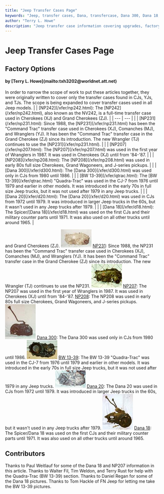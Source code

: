 ```yaml
---
title: "Jeep Transfer Cases Page"
keywords: "Jeep, transfer cases, Dana, transfercase, Dana 300, Dana 18, New Process, New Venture"
author: "Terry L. Howe"
description: "Jeep transfer case information covering upgrades, factory options, and essential information."
---
```


# Jeep Transfer Cases Page
## Factory Options
<H4>by [Terry L. Howe](mailto:txh3202@worldnet.att.net)</H4>
In order to narrow the scope of work to put these articles together,
they were originally written to cover only the transfer cases found in
CJs, YJs, and TJs.  The scope is being expanded to cover transfer
cases used in all Jeep models.
|  | [NP242](/xfer/np242.html):  The [NP242](/xfer/np242.html), also
known as the NV242, is a full-time transfer case used in Cherokees (XJ)
and Grand Cherokees (ZJ). |
| --- | --- |
|  | [NP231](/xfer/np231.html):  Since 1988, the [NP231](/xfer/np231.html)
has been the "Command Trac" transfer case used in Cherokees (XJ),
Comanches (MJ), and Wranglers (YJ).  It has been the "Command Trac"
transfer case in the Grand Cherokee (ZJ) since its introduction.  The
new Wrangler (TJ) continues to use the [NP231](/xfer/np231.html). |
|  | [NP207](/xfer/np207.html):  The [NP207](/xfer/np207.html) was used in
the first year of Wranglers in 1987.  It was used in Cherokees (XJ)
until from '84-'87. |
|  | [NP208](/xfer/np208.html):  The [NP208](/xfer/np208.html) was used in
early 80s full size Cherokees, Grand Wagoneers, and J-series pickups. |
|  | [Dana 300](/xfer/d300.html):  The [Dana 300](/xfer/d300.html) was
used only in CJs from 1980 until 1986. |
|  | [BW 13-39](/xfer/qtrac.html):  The [BW 13-39](/xfer/qtrac.html)
"Quadra-Trac" was used in the CJ-7 from 1976 until 1979 and earlier in
other models.  It was introduced in the early 70s in full size
Jeep trucks, but it was not used after 1979 in any Jeep trucks. |
|  | [Dana 20](/xfer/d20.html):  The [Dana 20](/xfer/d20.html) was
used in CJs from 1972 until 1979.  It was introduced in larger Jeep
trucks in the 60s, but it wasn't used in any Jeep trucks after 1979. |
|  | [Dana 18](/xfer/d18.html):  The Spicer/[Dana 18](/xfer/d18.html)
was used on the first CJs and their military counter parts until 1971.
It was also used on all other trucks until around 1965. |

and Grand Cherokees (ZJ).
![NP231](/xfer/np231bT.jpg)
[NP231](/xfer/np231.html):  Since 1988, the NP231
has been the "Command Trac" transfer case used in Cherokees (XJ),
Comanches (MJ), and Wranglers (YJ).  It has been the "Command Trac"
transfer case in the Grand Cherokee (ZJ) since its introduction.  The
new Wrangler (TJ) continues to use the NP231.
![NP207](/xfer/np207bT.jpg)
[NP207](/xfer/np207.html):  The NP207 was used in
the first year of Wranglers in 1987.  It was used in Cherokees (XJ)
until from '84-'87.
[NP208](/xfer/np208.html):  The NP208 was used in
early 80s full size Cherokees, Grand Wagoneers, and J-series pickups.
![Dana 300](/xfer/d300bT.jpg)
[Dana 300](/xfer/d300.html):  The Dana 300 was
used only in CJs from 1980 until 1986.
![13-39 back](/xfer/bw13393_.jpg)
[BW 13-39](/xfer/qtrac.html):  The BW 13-39
"Quadra-Trac" was used in the CJ-7 from 1976 until 1979 and earlier in
other models.  It was introduced in the early 70s in full size
Jeep trucks, but it was not used after 1979 in any Jeep trucks.
![Dana 20](/xfer/d20bT.jpg)
[Dana 20](/xfer/d20.html):  The Dana 20 was
used in CJs from 1972 until 1979.  It was introduced in larger Jeep
trucks in the 60s, but it wasn't used in any Jeep trucks after 1979.
![Dana 18](/xfer/d18b_.jpg)
[Dana 18](/xfer/d18.html):  The Spicer/Dana 18
was used on the first CJs and their military counter parts until 1971.
It was also used on all other trucks until around 1965. 
## Contributors
Thanks to Paul Weitlauf for some of the Dana 18 and NP207 information
in this article.  Thanks to Walter Fil, Tim Weldon, and Terry Rust for
help with  the Quadra-Trac (BW 13-39) section. Thanks to Daniel Regan
for some of the Dana 18 pictures.  Thanks to Tom Hackle of FN Jeep for
letting me take the BW 13-39 pictures.